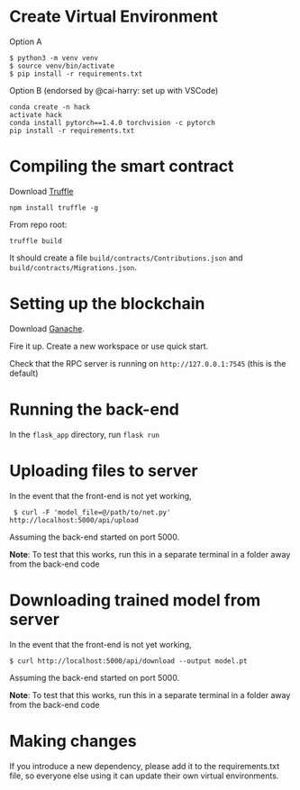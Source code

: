 # Create Virtual Environment

Option A
```
$ python3 -m venv venv
$ source venv/bin/activate
$ pip install -r requirements.txt
```

Option B (endorsed by @cai-harry: set up with VSCode)
```
conda create -n hack
activate hack
conda install pytorch==1.4.0 torchvision -c pytorch
pip install -r requirements.txt
```

# Compiling the smart contract

Download [Truffle](https://www.trufflesuite.com/truffle)
 
```
npm install truffle -g
```

From repo root:
```
truffle build
```

It should create a file `build/contracts/Contributions.json` and `build/contracts/Migrations.json`.

# Setting up the blockchain

Download [Ganache](https://www.trufflesuite.com/ganache).

Fire it up. Create a new workspace or use quick start.

Check that the RPC server is running on `http://127.0.0.1:7545` (this is the default)

# Running the back-end

In the ```flask_app``` directory, run ```flask run```


# Uploading files to server

In the event that the front-end is not yet working, 

``` $ curl -F 'model_file=@/path/to/net.py' http://localhost:5000/api/upload```

Assuming the back-end started on port 5000.

**Note**: To test that this works, run this in a separate terminal in a folder away from the back-end code


# Downloading trained model from server

In the event that the front-end is not yet working,

```$ curl http://localhost:5000/api/download --output model.pt```

Assuming the back-end started on port 5000. 

**Note**: To test that this works, run this in a separate terminal in a folder away from the back-end code

# Making changes

If you introduce a new dependency, please add it to the requirements.txt file, so everyone else using it can update their own virtual environments. 